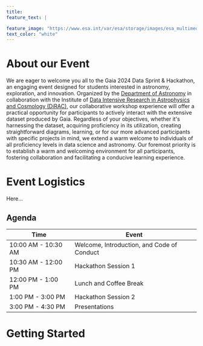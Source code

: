 ```yaml
---
title:
feature_text: |

feature_image: "https://www.esa.int/var/esa/storage/images/esa_multimedia/images/2018/04/gaia_s_sky_in_colour2/17475368-10-eng-GB/Gaia_s_sky_in_colour_pillars.jpg"
text_color: "white"
---
```



# About our Event

We are eager to welcome you all to the Gaia 2024 Data Sprint & Hackathon, an engaging event designed for students interested in astronomy, exploration, and innovation. Organized by the [Department of Astronomy](https://astro.washington.edu/) in collaboration with the Institute of [Data Intensive Research in Astrophysics and Cosmology (DiRAC)](https://dirac.astro.washington.edu/), our collaborative workshop experience will offer a practical opportunity for participants to actively interact with the extensive dataset produced by Gaia. Regardless of your objectives, whether it's harnessing the dataset, acquiring proficiency in its utilization, creating straightforward diagrams, learning, or for our more advanced participants with specific projects in mind, we extend a warm welcome to individuals of all proficiency levels in data science and astronomy. Our foremost priority is to establish a warm and welcoming environment for all participants, fostering collaboration and facilitating a conducive learning experience.


# Event Logistics

Here...

## Agenda


| Time               | Event                                     |
|-------------------|-------------------------------------------|
| 10:00 AM - 10:30 AM | Welcome, Introduction, and Code of Conduct |
| 10:30 AM - 12:00 PM | Hackathon Session 1                        |
| 12:00 PM - 1:00 PM  | Lunch and Coffee Break                    |
| 1:00 PM - 3:00 PM   | Hackathon Session 2                        |
| 3:00 PM - 4:30 PM   | Presentations                              |




# Getting Started
